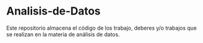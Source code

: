 # Analisis-de-Datos
Este repositorio almacena el código de los trabajo, deberes y/o trabajos que se realizan en la materia de análisis de datos.
